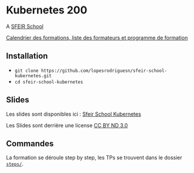 # Kubernetes 200

A [SFEIR School](https://www.sfeir.com/fr/le-contenus-dexperts-de-la-technologie-et-de-linnovation/formation-gratuite-avec-nos-experts/)

[Calendrier des formations, liste des formateurs et programme de formation](https://institute.sfeir.com/formations/kubernetes/kubernetes-les-fondamentaux/)

## Installation

- `git clone https://github.com/lopesrodriguesn/sfeir-school-kubernetes.git`
- `cd sfeir-school-kubernetes`

## Slides

Les slides sont disponibles ici : [Sfeir School Kubernetes](https://sfeir-open-source.github.io/sfeir-school-kubernetes/)

Les Slides sont derrière une license [CC BY ND 3.0](https://github.com/sfeir-open-source/sfeir-school-kubernetes/blob/master/docs/LICENSE)

## Commandes

La formation se déroule step by step, les TPs se trouvent dans le dossier [`steps/`](steps).
